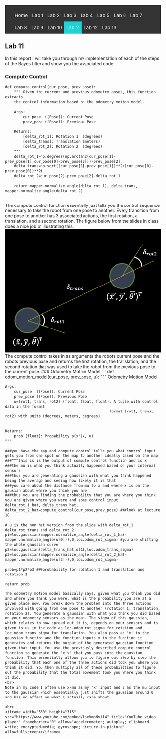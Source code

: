 <!-- # ECE 5960 -->
<style>
.topnav {
  background-color: #333;
  overflow: hidden;
}

/* Style the links inside the navigation bar */
.topnav a {
  float: left;
  color: #f2f2f2;
  text-align: center;
  padding: 10px 7px;
  text-decoration: none;
  font-size: 15px;
}

/* Change the color of links on hover */
.topnav a:hover {
  background-color: #ddd;
  color: black;
}

/* Add a color to the active/current link */
.topnav a.active {
  background-color: #1FD2D5;
  color: white;
}
</style>

<div class="topnav">
  <ul>
  <a href="/">Home</a>
  <a href="/lab1"> Lab 1 </a>
  <a href="/lab2">Lab 2</a>
  <a href="/lab3"> Lab 3</a>
  <a href="/lab4">Lab 4</a>
  <a href="/lab5">Lab 5</a>
  <a href="/lab6">Lab 6</a>
  <a href="/lab7">Lab 7</a>
  <a href="/lab8">Lab 8</a>
  <a href="/lab9">Lab 9</a>
  <a href="/lab10">Lab 10</a>
  <a class="active" href="/lab11">Lab 11</a>
  <a href="/lab12">Lab 12</a>
  <a href="/lab13">Lab 13</a>
  </ul>
</div>

## Lab 11
In this report I will take you through my implementation of each of the steps of the Bayes filter and show you the associated code.
<br>
### Compute Control
```
def compute_control(cur_pose, prev_pose):
    """ Given the current and previous odometry poses, this function extracts
    the control information based on the odometry motion model.

    Args:
        cur_pose  ([Pose]): Current Pose
        prev_pose ([Pose]): Previous Pose 

    Returns:
        [delta_rot_1]: Rotation 1  (degrees)
        [delta_trans]: Translation (meters)
        [delta_rot_2]: Rotation 2  (degrees)
    """
    delta_rot_1=np.degrees(np.arctan2(cur_pose[1]-prev_pose[1],cur_pose[0]-prev_pose[0]))-prev_pose[2]
    delta_trans=np.sqrt((cur_pose[1]-prev_pose[1])**2+(cur_pose[0]-prev_pose[0])**2)
    delta_rot_2=cur_pose[2]-prev_pose[2]-delta_rot_1

    return mapper.normalize_angle(delta_rot_1), delta_trans, mapper.normalize_angle(delta_rot_2)
```
<br>
The compute control function essentially just tells you the control sequence necessary to take the robot from one pose to another. Every transition from one pose to another has 3 associated actions, the first rotation, a translation, and a second rotation. The figure below from the slides in class does a nice job of illustrating this. 
<br>
<img src='https://raw.githubusercontent.com/bwagner2-git/bwagner2-git.github.io/main/screenshots/lab11/motion.png' height=400 />
<br>
The compute control takes in as arguments the robots current pose and the robots previous pose and returns the first rotation, the translation, and the second rotation that was used to take the robot from the previous pose to the current pose.
### Odometry Motion Model
```
def odom_motion_model(cur_pose, prev_pose, u):
    """ Odometry Motion Model

    Args:
        cur_pose  ([Pose]): Current Pose
        prev_pose ([Pose]): Previous Pose
        u=(rot1, trans, rot2) (float, float, float): A tuple with control data in the format 
                                                   format (rot1, trans, rot2) with units (degrees, meters, degrees)


    Returns:
        prob [float]: Probability p(x'|x, u)
    """
    
    ###you have the map and compute control tells you what control input gets you from one spot on the map to another ideally based on the map
    ###^^^this is is the output of compute control function and is x
    ###the mu is what you think actually happened based on your internal sensors
    ###thus you are generating a gaussian with what you think happened being the average and seeing how likely it is that 
    ###you care about the distance from mu to x and where x is on the gausian about where you think you are
    ###thus you are finding the probability that you are where you think you are given where you were and some control input
    delta_rot_1_hat, delta_trans_hat, delta_rot_2_hat=compute_control(cur_pose,prev_pose) ###look at lecture 18 
    
    # u is the non hat version from the slide with delta_rot_1 delta_rot_trans and delta_rot_2
    p1=loc.gaussian(mapper.normalize_angle(delta_rot_1_hat-mapper.normalize_angle(u[0])),0,loc.odom_rot_sigma) #you are shifting the whole gaussian curve
    p2=loc.gaussian(delta_trans_hat,u[1],loc.odom_trans_sigma)
    p3=loc.gaussian(mapper.normalize_angle(delta_rot_2_hat-mapper.normalize_angle(u[2])),0,loc.odom_rot_sigma)
    
    prob=p1*p2*p3 ###probability for rotation 1 and translation and rotation 2
    
    return prob
```
The odometry motion model basically says, given what you think you did and where you think you were, what is the probability you are at a given place now. You break down the problem into the three actions involved with going from one pose to another (rotation 1, translation, rotation 2). You generate a gaussian with what you think you did based on your odometry sensors as the mean. The sigma of this gaussian, which relates to how spread out it is, depends on your sensors and is given to us in the code as loc.odom_rot_sigma for rotation and loc.odom_trans_sigma for translation. You also pass an 'x' to the gaussian function and the function inputs x to the function it generates and returns the output of the generated gaussian function given that input. You use the previously described compute control function to generate the "x's" that you pass into the gaussian function. This essentially allows you to figure out step by step the probability that each one of the three actions did took you where you think it did. You then multiply all of these probabilities to figure out the probability that the total movement took you where you think it did.
<br>
Note in my code I often use x-mu as my 'x' input and 0 as the mu input to the gaussian which essentially just shifts the gaussian around 0 and has no effect on what I actually care about.

<br>
<iframe width="560" height="315" src="https://www.youtube.com/embed/1sxVmoNviI4" title="YouTube video player" frameborder="0" allow="accelerometer; autoplay; clipboard-write; encrypted-media; gyroscope; picture-in-picture" allowfullscreen></iframe>
